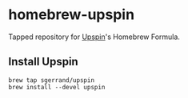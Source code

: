 # homebrew-upspin

Tapped repository for [Upspin](https://upspin.io)'s Homebrew Formula.

## Install Upspin

    brew tap sgerrand/upspin
    brew install --devel upspin
